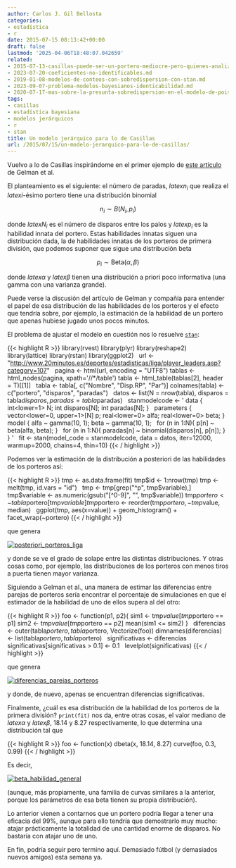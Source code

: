 ```yaml
---
author: Carlos J. Gil Bellosta
categories:
- estadística
- r
date: 2015-07-15 08:13:42+00:00
draft: false
lastmod: '2025-04-06T18:48:07.042659'
related:
- 2015-07-13-casillas-puede-ser-un-portero-mediocre-pero-quienes-analizan-sus-numeros-lo-son-aun-mas.md
- 2023-07-20-coeficientes-no-identificables.md
- 2019-01-08-modelos-de-conteos-con-sobredispersion-con-stan.md
- 2023-09-07-problema-modelos-bayesianos-identicabilidad.md
- 2020-07-17-mas-sobre-la-presunta-sobredispersion-en-el-modelo-de-poisson.md
tags:
- casillas
- estadística bayesiana
- modelos jerárquicos
- r
- stan
title: Un modelo jerárquico para lo de Casillas
url: /2015/07/15/un-modelo-jerarquico-para-lo-de-casillas/
---
```


Vuelvo a lo de Casillas inspirándome en el primer ejemplo de [este artículo](http://www.stat.columbia.edu/~gelman/research/published/multiple2f.pdf) de Gelman et al.

El planteamiento es el siguiente: el número de paradas, $latex n_i$ que realiza el $latex i$-ésimo portero tiene una distribución binomial

$$ n_i \sim B(N_i, p_i)$$

donde $latex N_i$ es el número de disparos entre los palos y $latex p_i$ es la habilidad innata del portero. Estas habilidades innatas siguen una distribución dada, la de habilidades innatas de los porteros de primera división, que podemos suponer que sigue una distribución beta

$$ p_i \sim \text{Beta}(\alpha, \beta)$$

donde $latex \alpha$ y $latex \beta$ tienen una distribución a priori poco informativa (una gamma con una varianza grande).

Puede verse la discusión del artículo de Gelman y compañía para entender el papel de esa distribución de las habilidades de los porteros y el efecto que tendría sobre, por ejemplo, la estimación de la habilidad de un portero que apenas hubiese jugado unos pocos minutos.

El problema de ajustar el modelo en cuestión nos lo resuelve [`stan`](http://mc-stan.org/):

{{< highlight R >}}
library(rvest)
library(plyr)
library(reshape2)
library(lattice)
library(rstan)
library(ggplot2)
 
url <- "http://www.20minutos.es/deportes/estadisticas/liga/player_leaders.asp?category=107"
 
pagina <- html(url, encoding = "UTF8")
tablas <- html_nodes(pagina, xpath='//*/table')
tabla <- html_table(tablas[2], header = T)[[1]]
 
tabla <- tabla[, c("Nombre", "Disp.RP", "Par")]
colnames(tabla) <- c("portero", "disparos", "paradas")
 
datos <- list(N = nrow(tabla),
              disparos = tabla$disparos,
              paradas = tabla$paradas)
 
stanmodelcode <- '
data {
  int<lower=1> N;
  int disparos[N];
  int paradas[N];
}
 
parameters {
  vector<lower=0, upper=1>[N] p;
  real<lower=0> alfa;
  real<lower=0> beta;
}
 
model {
  alfa ~ gamma(10, 1);
  beta ~ gamma(10, 1);
 
  for (n in 1:N){
    p[n] ~ beta(alfa, beta);
  }
 
  for (n in 1:N){
    paradas[n] ~ binomial(disparos[n], p[n]);
  }
}
'
 
fit <- stan(model_code = stanmodelcode,
            data = datos,
            iter=12000, warmup=2000,
            chains=4, thin=10)
{{< / highlight >}}

Podemos ver la estimación de la distribución a posteriori de las habilidades de los porteros así:

{{< highlight R >}}
tmp <- as.data.frame(fit)
tmp$id <- 1:nrow(tmp)
tmp <- melt(tmp, id.vars = "id")
 
tmp <- tmp[grep("^p", tmp$variable),]
tmp$variable <- as.numeric(gsub("[^0-9]", "",
  tmp$variable))
tmp$portero <- tabla$portero[tmp$variable]
tmp$portero <- reorder(tmp$portero,
  -tmp$value, median)
 
ggplot(tmp, aes(x=value)) +
  geom_histogram() +
  facet_wrap(~portero)
{{< / highlight >}}

que genera

[![posteriori_porteros_liga](/wp-uploads/2015/07/posteriori_porteros_liga.png#center)
](/wp-uploads/2015/07/posteriori_porteros_liga.png#center)

y donde se ve el grado de solape entre las distintas distribuciones. Y otras cosas como, por ejemplo, las distribuciones de los porteros con menos tiros a puerta tienen mayor varianza.

Siguiendo a Gelman et al., una manera de estimar las diferencias entre parejas de porteros sería encontrar el porcentaje de simulaciones en que el estimador de la habilidad de uno de ellos supera al del otro:

{{< highlight R >}}
foo <- function(p1, p2){
  sim1  <- tmp$value[tmp$portero == p1]
  sim2  <- tmp$value[tmp$portero == p2]
  mean(sim1 <= sim2)
}
 
diferencias <- outer(tabla$portero,
  tabla$portero, Vectorize(foo))
dimnames(diferencias) <- list(tabla$portero, tabla$portero)
 
significativas <- diferencias
significativas[significativas > 0.1] <- 0.1
 
levelplot(significativas)
{{< / highlight >}}

que genera

[![diferencias_parejas_porteros](/wp-uploads/2015/07/diferencias_parejas_porteros.png#center)
](/wp-uploads/2015/07/diferencias_parejas_porteros.png#center)

y donde, de nuevo, apenas se encuentran diferencias significativas.

Finalmente, ¿cuál es esa distribución de la habilidad de los porteros de la primera división? `print(fit)` nos da, entre otras cosas, el valor mediano de $latex \alpha$ y $latex \beta$, 18.14 y 8.27 respectivamente, lo que determina una distribución tal que

{{< highlight R >}}
foo <- function(x) dbeta(x, 18.14, 8.27)
curve(foo, 0.3, 0.99)
{{< / highlight >}}

Es decir,

[![beta_habilidad_general](/wp-uploads/2015/07/beta_habilidad_general.png#center)
](/wp-uploads/2015/07/beta_habilidad_general.png#center)

(aunque, más propiamente, una familia de curvas similares a la anterior, porque los parámetros de esa beta tienen su propia distribución).

Lo anterior vienen a contarnos que un portero podría llegar a tener una eficacia del 99%, aunque para ello tendría que demostrarlo muy mucho: atajar prácticamente la totalidad de una cantidad enorme de disparos. No bastaría con atajar uno de uno.

En fin, podría seguir pero termino aquí. Demasiado fútbol (y demasiados nuevos amigos) esta semana ya.
